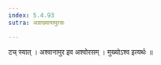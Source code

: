 ```yaml
---
index: 5.4.93
sutra: अग्राख्यायामुरसः

---
```

 टच् स्यात् । अश्वानामुर इव अश्वोरसम् । मुख्योऽश्व इत्यर्थः ॥